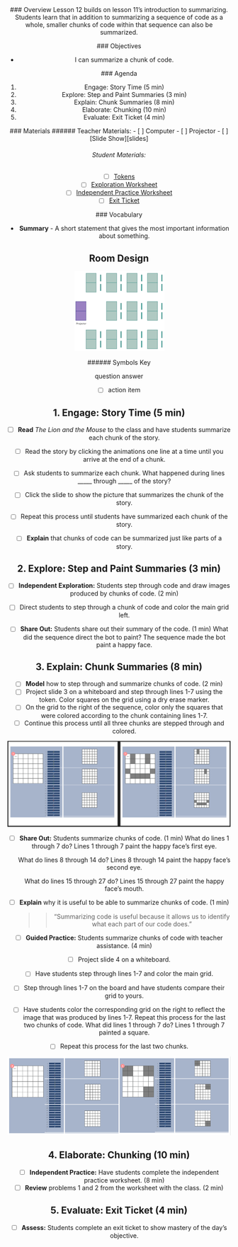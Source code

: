 <header class='header' title='Summarizing II' subtitle='Lesson 12'/>

<notable>
<iconp src='/icons/activity.png'>### Overview</iconp>
Lesson 12 builds on lesson 11’s introduction to summarizing. Students learn that in addition to summarizing a sequence of code as a whole, smaller chunks of code within that sequence can also be summarized.


<iconp src='/icons/objectives.png'>### Objectives</iconp>
- I can summarize a chunk of code.

<iconp src='/icons/agenda.png'>### Agenda</iconp>

1. Engage: Story Time (5 min)
1. Explore: Step and Paint Summaries (3 min)
1. Explain: Chunk Summaries (8 min)
1. Elaborate: Chunking (10 min)
1. Evaluate: Exit Ticket (4 min)

<note>
<iconp src='/icons/materials.png'>### Materials</iconp>
###### Teacher Materials:
- [ ] Computer
- [ ] Projector
- [ ] [Slide Show][slides]

###### Student Materials:
- [ ] [Tokens][token]
- [ ] [Exploration Worksheet][explore]
- [ ] [Independent Practice Worksheet][practice]
- [ ] [Exit Ticket][ticket]

<iconp src='/icons/vocab.png'>### Vocabulary</iconp>
- **Summary** - A short statement that gives the most important information about something.


</note>

<pagebreak/>

## Room Design
![room](/images/layout-rows.png)

<note borderLeft='2px solid green' mt='2em'>
###### Symbols Key

<iconp ml='1.65em' type='question'>question</iconp>
<iconp ml='1.65em' type='answer'>answer</iconp>
- [ ] action item

</note>

<pagebreak/>

## 1. Engage: Story Time (5 min)
- [ ] **Read** *The Lion and the Mouse* to the class and have students summarize each chunk of the story.

- [ ] Read the story by clicking the animations one line at a time until you arrive at the end of a chunk.
- [ ] Ask students to summarize each chunk.
	<iconp type='question'>What happened during lines _____ through _____ of the story?</iconp>

- [ ] Click the slide to show the picture that summarizes the chunk of the story.
- [ ] Repeat this process until students have summarized each chunk of the story.

-  [ ] **Explain** that chunks of code can be summarized just like parts of a story.

## 2. Explore: Step and Paint Summaries (3 min)
- [ ] **Independent Exploration:** Students step through code and draw images produced by chunks of code. (2 min)
- [ ] Direct students to step through a chunk of code and color the main grid left.

- [ ] **Share Out:** Students share out their summary of the code. (1 min)
	<iconp type='question'>What did the sequence direct the bot to paint?</iconp>
	<iconp type='answer'>The sequence made the bot paint a happy face.</iconp>

## 3. Explain: Chunk Summaries (8 min)
- [ ] **Model** how to step through and summarize chunks of code. (2 min)
- [ ] Project slide 3 on a whiteboard and step through lines 1-7 using the token. Color squares on the grid using a dry erase marker.
- [ ] On the grid to the right of the sequence, color only the squares that were colored according to the chunk containing lines 1-7.
- [ ] Continue this process until all three chunks are stepped through and colored.

![explore](./images/explore.png)


- [ ] **Share Out:** Students summarize chunks of code. (1 min)
	<iconp type='question'>What do lines 1 through 7 do?</iconp>
	<iconp type='answer'>Lines 1 through 7 paint the happy face’s first eye.</iconp>

	<iconp type='question'>What do lines 8 through 14 do?</iconp>
	<iconp type='answer'>Lines 8 through 14 paint the happy face’s second eye.</iconp>

	<iconp type='question'>What do lines 15 through 27 do?</iconp>
	<iconp type='answer'>Lines 15 through 27 paint the happy face’s mouth.</iconp>

-  [ ] **Explain** why it is useful to be able to summarize chunks of code. (1 min)
	>> “Summarizing code is useful because it allows us to identify what each part of our code does.”

- [ ] **Guided Practice:** Students summarize chunks of code with teacher assistance. (4 min)
- [ ] Project slide 4 on a whiteboard.
- [ ] Have students step through lines 1-7 and color the main grid.
- [ ] Step through lines 1-7 on the board and have students compare their grid to yours.
- [ ] Have students color the corresponding grid on the right to reflect the image that was produced by lines 1-7. Repeat this process for the last two chunks of code.
			<iconp type='question'>What did lines 1 through 7 do?</iconp>
			<iconp type='answer'>Lines 1 through 7 painted a square.</iconp>

- [ ] Repeat this process for the last two chunks.

![explain](./images/explain.png)


## 4. Elaborate: Chunking (10 min)
- [ ] **Independent Practice:** Have students complete the independent practice worksheet. (8 min)
- [ ] **Review** problems 1 and 2 from the worksheet with the class. (2 min)

## 5. Evaluate: Exit Ticket (4 min)
- [ ] **Assess:** Students complete an exit ticket to show mastery of the day’s objective.

</notable>

[slides]: https://docs.google.com/presentation/d/1pkFN9tsmUkZ1pIPAlyNtKQRCqDSHKW_w3tCYqV89my0/edit#slide=id.g1c179522f9_0_53
[token]: https://drive.google.com/open?id=0B48_2vIyABioeHdfMGQ0NzgxdXc
[explore]: https://drive.google.com/open?id=0B48_2vIyABioRGFkaDB0bDBPbWM
[practice]: https://drive.google.com/open?id=0B48_2vIyABioX1pkVFVYSV8wNUk
[ticket]: https://drive.google.com/open?id=0B48_2vIyABioWkZObG1qQVF6a2s
